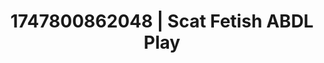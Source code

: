 ---
categories:
- Unspoken desires
- VR porn
- Mormon threesome
- Shadow kink
- Flirty smirk
image: /assets/images/1747800862048.jpg
layout: post
seo:
  description: Featured content with sensual ABDL Play, Scat Fetish. HD images available.
  keywords: ABDL Play, Scat Fetish
  og_image: /assets/images/1747800862048.jpg
  schema_type: VisualArtwork
tags:
- '#1747800862048'
- ABDL Play
- Scat Fetish
title: 1747800862048 | Scat Fetish ABDL Play
---